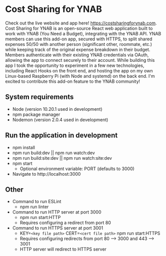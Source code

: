 # Cost Sharing for YNAB
Check out the live website and app here! https://costsharingforynab.com. Cost Sharing for YNAB is an open-source React web application built to work with YNAB (You Need a Budget), integrating with the YNAB API. YNAB members can use this add-on app, secured with HTTPS, to split shared expenses 50/50 with another person (significant other, roommate, etc.) while keeping track of the original expense breakdown in their budget. Members authenticate with their existing YNAB credentials via OAuth, allowing the app to connect securely to their account. While building this app I took the opportunity to experiment in a few new technologies, including React Hooks on the front end, and hosting the app on my own Linux-based Raspberry Pi (with Node and systemd) on the back end. I'm excited to contribute this add-on feature to the YNAB community!

## System requirements
  - Node (version 10.20.1 used in development)
  - npm package manager
  - Nodemon (version 2.0.4 used in development)

## Run the application in development
  - npm install
  - npm run build:dev || npm run watch:dev
  - npm run build:site:dev || npm run watch:site:dev
  - npm start
    - Optional environment variable: PORT (defaults to 3000)
  - Navigate to http://localhost:3000

## Other
  - Command to run ESLint
    - npm run linter
  - Command to run HTTP server at port 3000
    - npm run start:HTTP
    - Requires configuring a redirect from port 80
  - Command to run HTTPS server at port 3001
    - KEY=`<key file path>` CERT=`<cert file path>` npm run start:HTTPS
    - Requires configuring redirects from port 80 --> 3000 and 443 --> 3001
    - HTTP server will redirect to HTTPS server
